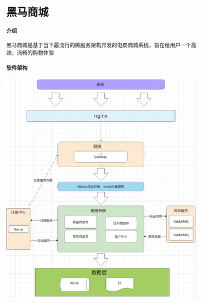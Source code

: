 # 黑马商城

#### 介绍
黑马商城是基于当下最流行的微服务架构开发的电商商城系统，旨在给用户一个高效，流畅的购物体验

#### 软件架构
![输入图片说明](image.png)

#### 
